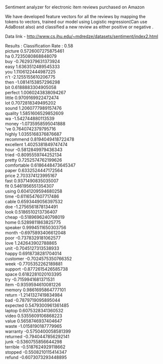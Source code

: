 Sentiment analyzer for electronic item reviews purchased on Amazon

 We have developed feature vectors for all the reviews by mapping the tokens to vectors, trained our
 model using Logistic regression(Can use AdaBosst also) and classified a new review as either positive 
 or negative .


Data link - http://www.cs.jhu.edu/~mdredze/datasets/sentiment/index2.html


Results :
Classification Rate : 0.58 <br />
picture 0.5726007275875461 <br />
ha 0.7235080868848079 <br />
buy -0.7629379631373924 <br />
easy 1.6363512489545333 <br />
you 1.1106122444987225 <br />
n't -2.1255155610206775 <br />
then -1.0814153857296298 <br />
bit 0.6188883304905058 <br />
perfect 1.0060243838094267 <br />
little 0.9709169922472474 <br />
lot 0.7072818349495202 <br />
sound 1.2060777989157476 <br />
quality 1.5851606529852609 <br />
wa -1.542744880113539 <br />
money -1.0735958595041888 <br />
've 0.7640742379795716 <br />
highly 1.0355168376876687 <br />
recommend 0.8194049418722478 <br />
excellent 1.4025381849747474 <br />
hour -0.5812849979436343 <br />
tried -0.8095559744252134 <br />
pretty 0.7252574762199626 <br />
comfortable 0.6186448473645347 <br />
paper 0.6332524447172564 <br />
price 2.703374123995167 <br />
fast 0.9371490835035007 <br />
fit 0.5461956551354307 <br />
using 0.6041209594680258 <br />
time -0.6116547607717486 <br />
cable 0.6593449056397532 <br />
doe -1.2756561878134491 <br />
look 0.5186510213736407 <br />
cheap -0.5189696240798019 <br />
home 0.5289811863825775 <br />
speaker 0.9994511650303756 <br />
month -0.6975893406612048 <br />
poor -0.7378329181062577 <br />
love 1.242643902788865 <br />
unit -0.7045127313538933 <br />
happy 0.6918738281704014 <br />
customer -0.7024575350766352 <br />
week -0.7705352262189881 <br />
support -0.8772615426585738 <br />
space 0.6182281020103395 <br />
try -0.7159941681371531 <br />
item -0.9359594610081226 <br />
memory 0.9861695864777101 <br />
return -1.2141327419834984 <br />
bad -0.7879719095895044 <br />
expected 0.5479300961361485 <br />
laptop 0.6075328341360532 <br />
video 0.5355609106868223 <br />
value 0.5658746937404647 <br />
waste -1.0158190187779965 <br />
warranty -0.5750400058581399 <br />
returned -0.7940447856292141 <br />
junk -0.5360755856644298 <br />
terrible -0.5187624929118662 <br />
stopped -0.5508210115414347 <br />
refund -0.6073073293448895
